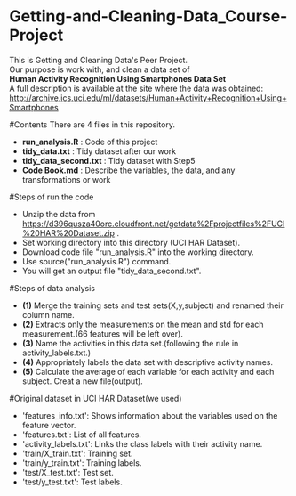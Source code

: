 Getting-and-Cleaning-Data_Course-Project
========================================
This is Getting and Cleaning Data's Peer Project.<br>
Our purpose is work with, and clean a data set of <br>
**Human Activity Recognition Using Smartphones Data Set**<br>
A full description is available at the site where the data was obtained: 
http://archive.ics.uci.edu/ml/datasets/Human+Activity+Recognition+Using+Smartphones 

#Contents
There are 4 files in this repository.<br>
* **run_analysis.R** : Code of this project
* **tidy_data.txt** : Tidy dataset after our work
* **tidy_data_second.txt** : Tidy dataset with Step5
* **Code Book.md** : Describe the variables, the data, and any transformations or work

#Steps of run the code
* Unzip the data from https://d396qusza40orc.cloudfront.net/getdata%2Fprojectfiles%2FUCI%20HAR%20Dataset.zip .
* Set working directory into this directory (UCI HAR Dataset).
* Download code file "run_analysis.R" into the working directory.
* Use source("run_analysis.R") command.
* You will get an output file "tidy_data_second.txt".

#Steps of data analysis
* **(1)** Merge the training sets and test sets(X,y,subject) and renamed their column name.
* **(2)** Extracts only the measurements on the mean and std for each measurement.(66 features will be left over).
* **(3)** Name the activities in this data set.(following the rule in activity_labels.txt.)
* **(4)** Appropriately labels the data set with descriptive activity names.
* **(5)** Calculate the average of each variable for each activity and each subject. Creat a new file(output).

#Original dataset in UCI HAR Dataset(we used)
- 'features_info.txt': Shows information about the variables used on the feature vector.
- 'features.txt': List of all features.
- 'activity_labels.txt': Links the class labels with their activity name.
- 'train/X_train.txt': Training set.
- 'train/y_train.txt': Training labels.
- 'test/X_test.txt': Test set.
- 'test/y_test.txt': Test labels.
